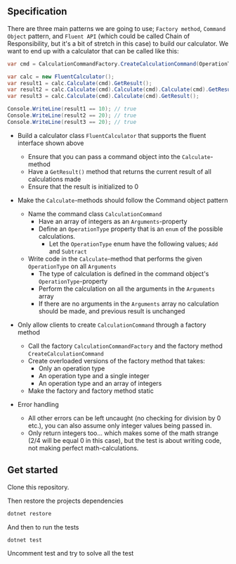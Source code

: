 ## Specification

There are three main patterns we are going to use; `Factory method`, `Command Object` pattern, and `Fluent API` (which could be called Chain of Responsibility, but it's a bit of stretch in this case) to build our calculator. We want to end up with a calculator that can be called like this:

```c#
var cmd = CalculationCommandFactory.CreateCalculationCommand(OperationType.Add, new[] { 1, 2, 3, 4 });

var calc = new FluentCalculator();
var result1 = calc.Calculate(cmd).GetResult();
var result2 = calc.Calculate(cmd).Calculate(cmd).Calculate(cmd).GetResult();
var result3 = calc.Calculate(cmd).Calculate(cmd).GetResult();

Console.WriteLine(result1 == 10); // true
Console.WriteLine(result2 == 20); // true
Console.WriteLine(result3 == 20); // true
```

- Build a calculator class `FluentCalculator` that supports the fluent interface shown above

  - Ensure that you can pass a command object into the `Calculate`-method
  - Have a `GetResult()` method that returns the current result of all calculations made
  - Ensure that the result is initialized to 0

- Make the `Calculate`-methods should follow the Command object pattern

  - Name the command class `CalculationCommand`
    - Have an array of integers as an `Arguments`-property
    - Define an `OperationType` property that is an `enum` of the possible calculations.
      - Let the `OperationType` enum have the following values; `Add` and `Subtract`
  - Write code in the `Calculate`-method that performs the given `OperationType` on all `Arguments`
    - The type of calculation is defined in the command object's `OperationType`-property
    - Perform the calculation on all the arguments in the `Arguments` array
    - If there are no arguments in the `Arguments` array no calculation should be made, and previous result is unchanged

- Only allow clients to create `CalculationCommand` through a factory method

  - Call the factory `CalculationCommandFactory` and the factory method `CreateCalculationCommand`
  - Create overloaded versions of the factory method that takes:
    - Only an operation type
    - An operation type and a single integer
    - An operation type and an array of integers
  - Make the factory and factory method static

- Error handling
  - All other errors can be left uncaught (no checking for division by 0 etc.), you can also assume only integer values being passed in.
  - Only return integers too... which makes some of the math strange (2/4 will be equal 0 in this case), but the test is about writing code, not making perfect math-calculations.

## Get started

Clone this repository.


Then restore the projects dependencies

```bash
dotnet restore
```

And then to run the tests

```bash
dotnet test
```

Uncomment test and try to solve all the test